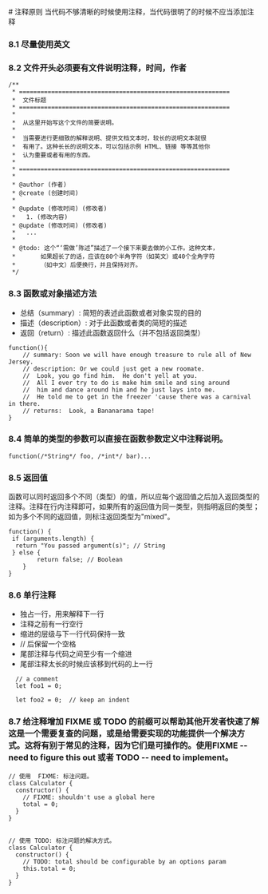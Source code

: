 # 注释原则
当代码不够清晰的时候使用注释，当代码很明了的时候不应当添加注释

### 8.1 尽量使用英文

### 8.2 文件开头必须要有文件说明注释，时间，作者
```
/**
 * ===========================================================
 *  文件标题
 * ===========================================================
 *
 *  从这里开始写这个文件的简要说明。
 *
 *  当需要进行更细致的解释说明、提供文档文本时，较长的说明文本就很
 *  有用了。这种长长的说明文本，可以包括示例 HTML、链接 等等其他你
 *  认为重要或者有用的东西。
 * 
 * ===========================================================
 *
 * @author (作者)
 * @create (创建时间)
 * 
 * @update (修改时间) (修改者)
 *   1. (修改内容)
 * @update (修改时间) (修改者)
 *   ...
 *
 * @todo: 这个“‘需做’陈述”描述了一个接下来要去做的小工作。这种文本，
 *       如果超长了的话，应该在80个半角字符（如英文）或40个全角字符
 *       （如中文）后便换行，并且保持对齐。
 */
```

### 8.3 函数或对象描述方法
* 总结（summary）: 简短的表述此函数或者对象实现的目的
* 描述（description）: 对于此函数或者类的简短的描述
* 返回（return）: 描述此函数返回什么（并不包括返回类型）

```
function(){
    // summary: Soon we will have enough treasure to rule all of New Jersey.
    // description: Or we could just get a new roomate.
    //  Look, you go find him.  He don't yell at you.
    //  All I ever try to do is make him smile and sing around
    //  him and dance around him and he just lays into me.
    //  He told me to get in the freezer 'cause there was a carnival in there.
    // returns:  Look, a Bananarama tape!
}
```

### 8.4 简单的类型的参数可以直接在函数参数定义中注释说明。 
```
function(/*String*/ foo, /*int*/ bar)...
```  

### 8.5 返回值
函数可以同时返回多个不同（类型）的值，所以应每个返回值之后加入返回类型的注释。注释在行内注释即可，如果所有的返回值为同一类型，则指明返回的类型；如为多个不同的返回值，则标注返回类型为"mixed"。
```
function() {
 if (arguments.length) {
  return "You passed argument(s)"; // String
 } else {
        return false; // Boolean
    }
}
```

### 8.6 单行注释
* 独占一行，用来解释下一行
* 注释之前有一行空行
* 缩进的层级与下一行代码保持一致
* // 后保留一个空格
* 尾部注释与代码之间至少有一个缩进
* 尾部注释太长的时候应该移到代码的上一行

```
  // a comment
  let foo1 = 0;

  let foo2 = 0;  // keep an indent
```  

### 8.7 给注释增加 FIXME 或 TODO 的前缀可以帮助其他开发者快速了解这是一个需要复查的问题，或是给需要实现的功能提供一个解决方式。这将有别于常见的注释，因为它们是可操作的。使用FIXME -- need to figure this out 或者 TODO -- need to implement。
```
// 使用  FIXME: 标注问题。
class Calculator {
  constructor() {
    // FIXME: shouldn't use a global here
    total = 0;
  }
}


// 使用 TODO: 标注问题的解决方式。
class Calculator {
  constructor() {
    // TODO: total should be configurable by an options param
    this.total = 0;
  }
}
```




